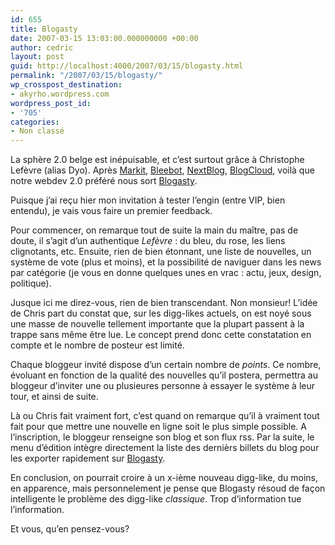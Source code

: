 ```yaml
---
id: 655
title: Blogasty
date: 2007-03-15 13:03:00.000000000 +00:00
author: cedric
layout: post
guid: http://localhost:4000/2007/03/15/blogasty.html
permalink: "/2007/03/15/blogasty/"
wp_crosspost_destination:
- akyrho.wordpress.com
wordpress_post_id:
- '705'
categories:
- Non classé
---
```

La sphère 2.0 belge est inépuisable, et c’est surtout grâce à Christophe Lefèvre (alias Dyo). Après [Markit](http://markit.bleebot.com/), [Bleebot](http://www.bleebot.com/), [NextBlog](http://nextblog.bleebot.com/), [BlogCloud](http://blogcloud.bleebot.com/), voilà que notre webdev 2.0 préféré nous sort [Blogasty](http://www.blogasty.com).

Puisque j’ai reçu hier mon invitation à tester l’engin (entre VIP, bien entendu), je vais vous faire un premier feedback.

Pour commencer, on remarque tout de suite la main du maître, pas de doute, il s’agit d’un authentique _Lefèvre_ : du bleu, du rose, les liens clignotants, etc. Ensuite, rien de bien étonnant, une liste de nouvelles, un système de vote (plus et moins), et la possibilité de naviguer dans les news par catégorie (je vous en donne quelques unes en vrac : actu, jeux, design, politique).

Jusque ici me direz-vous, rien de bien transcendant. Non monsieur! L’idée de Chris part du constat que, sur les digg-likes actuels, on est noyé sous une masse de nouvelle tellement importante que la plupart passent à la trappe sans même être lue. Le concept prend donc cette constatation en compte et le nombre de posteur est limité.

Chaque bloggeur invité dispose d’un certain nombre de _points_. Ce nombre, évoluant en fonction de la qualité des nouvelles qu’il postera, permettra au bloggeur d’inviter une ou plusieures personne à essayer le système à leur tour, et ainsi de suite.

Là ou Chris fait vraiment fort, c’est quand on remarque qu’il à vraiment tout fait pour que mettre une nouvelle en ligne soit le plus simple possible. A l’inscription, le bloggeur renseigne son blog et son flux rss. Par la suite, le menu d’édition intègre directement la liste des dernièrs billets du blog pour les exporter rapidement sur [Blogasty](http://www.blogasty.com/).

En conclusion, on pourrait croire à un x-ième nouveau digg-like, du moins, en apparence, mais personnelement je pense que Blogasty résoud de façon intelligente le problème des digg-like _classique_. Trop d’information tue l’information.

Et vous, qu’en pensez-vous?